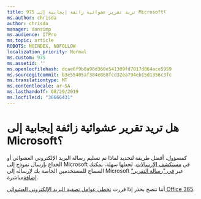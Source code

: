 ```yaml
---
title: 975 تريد تقرير عشوائية زائفة إيجابية إلى Microsoft؟
ms.author: chrisda
author: chrisda
manager: dansimp
ms.audience: ITPro
ms.topic: article
ROBOTS: NOINDEX, NOFOLLOW
localization_priority: Normal
ms.custom: 975
ms.assetid: ''
ms.openlocfilehash: dcae6f9b0a98d360e541309fd7017d864ace5959
ms.sourcegitcommit: b3e55405af384e868fcd32ea794eb15d1356c3fc
ms.translationtype: MT
ms.contentlocale: ar-SA
ms.lasthandoff: 08/29/2019
ms.locfileid: "36666431"
---
```

# <a name="would-you-like-to-report-a-spam-false-positive-to-microsoft"></a>هل تريد تقرير عشوائية زائفة إيجابية إلى Microsoft؟

كمسؤول، أفضل طريقة لتحديد لماذا تم تسليم رسالة البريد الإلكتروني العشوائي أو الخداع بإرسال نموذج إلى Microsoft في [مستكشف الإرسالات](https://protection.office.com/reportsubmission). لجعلها سهلة، يمكنك السماح للمستخدمين الخاصة بك لإرساله إلى Microsoft عبر [في "رسالة التقرير" إضافة](https://appsource.microsoft.com/product/office/WA104381180?src=office&tab=Overview)مباشرة.

أننا ننصح بحذر إذا قررت [تخطي عوامل تصفية البريد الإلكتروني العشوائي Office 365](https://docs.microsoft.com/exchange/troubleshoot/antispam/cautions-against-bypassing-spam-filters).
